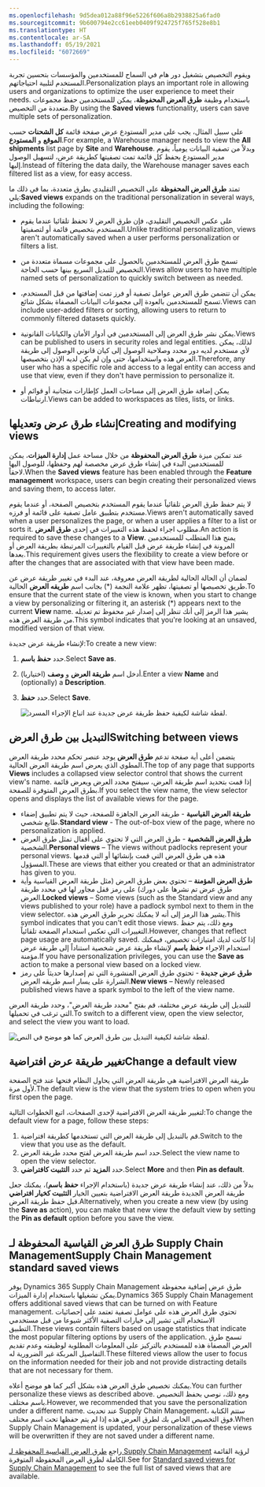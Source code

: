 ```yaml
---
ms.openlocfilehash: 9d5dea012a88f96e5226f606a8b2938825a6fad0
ms.sourcegitcommit: 9b600794e2cc61eeb0409f924725f765f528e8b1
ms.translationtype: HT
ms.contentlocale: ar-SA
ms.lasthandoff: 05/19/2021
ms.locfileid: "6072669"
---
```

<span data-ttu-id="c04e9-101">ويقوم التخصيص بتشغيل دور هام في السماح للمستخدمين والمؤسسات بتحسين تجربة المستخدم لتلبية احتياجاتهم.</span><span class="sxs-lookup"><span data-stu-id="c04e9-101">Personalization plays an important role in allowing users and organizations to optimize the user experience to meet their needs.</span></span> <span data-ttu-id="c04e9-102">باستخدام وظيفة **طرق العرض المحفوظة**، يمكن للمستخدمين حفظ مجموعات متعددة من التخصيص.</span><span class="sxs-lookup"><span data-stu-id="c04e9-102">By using the **Saved views** functionality, users can save multiple sets of personalization.</span></span>

<span data-ttu-id="c04e9-103">على سبيل المثال، يجب على مدير المستودع عرض صفحة قائمة **كل الشحنات** حسب **الموقع** و **المستودع**.</span><span class="sxs-lookup"><span data-stu-id="c04e9-103">For example, a Warehouse manager needs to view the **All shipments** list page by **Site** and **Warehouse**.</span></span> <span data-ttu-id="c04e9-104">وبدلاً من تصفية البيانات يومياً، يقوم مدير المستودع بحفظ كل قائمة تمت تصفيتها كطريقة عرض، لتسهيل الوصول إليها.</span><span class="sxs-lookup"><span data-stu-id="c04e9-104">Instead of filtering the data daily, the Warehouse manager saves each filtered list as a view, for easy access.</span></span>

<span data-ttu-id="c04e9-105">تمتد **طرق العرض المحفوظة** على التخصيص التقليدي بطرق متعددة، بما في ذلك ما يلي:</span><span class="sxs-lookup"><span data-stu-id="c04e9-105">**Saved views** expands on the traditional personalization in several ways, including the following:</span></span>

- <span data-ttu-id="c04e9-106">على عكس التخصيص التقليدي، فإن طرق العرض لا تحفظ تلقائيا عندما يقوم المستخدم بتخصيص قائمة أو لتصفيتها.</span><span class="sxs-lookup"><span data-stu-id="c04e9-106">Unlike traditional personalization, views aren't automatically saved when a user performs personalization or filters a list.</span></span> 

- <span data-ttu-id="c04e9-107">تسمح طرق العرض للمستخدمين بالحصول على مجموعات مسماة متعددة من التخصيص للتبديل السريع بينها حسب الحاجة.</span><span class="sxs-lookup"><span data-stu-id="c04e9-107">Views allow users to have multiple named sets of personalization to quickly switch between as needed.</span></span> 

- <span data-ttu-id="c04e9-108">يمكن أن تتضمن طرق العرض عوامل تصفية أو فرز تمت إضافتها من قبل المستخدم، تسمح للمستخدمين بالعودة إلى مجموعات البيانات المصفاة بشكل شائع.</span><span class="sxs-lookup"><span data-stu-id="c04e9-108">Views can include user-added filters or sorting, allowing users to return to commonly filtered datasets quickly.</span></span> 

- <span data-ttu-id="c04e9-109">يمكن نشر طرق العرض إلى المستخدمين في أدوار الأمان والكيانات القانونية.</span><span class="sxs-lookup"><span data-stu-id="c04e9-109">Views can be published to users in security roles and legal entities.</span></span> <span data-ttu-id="c04e9-110">لذلك، يمكن لأي مستخدم لديه دور محدد وصلاحية الوصول إلى كيان قانوني الوصول إلى طريقة العرض هذه واستخدامها، حتى وإن لم يكن لديه الإذن بتخصيصها.</span><span class="sxs-lookup"><span data-stu-id="c04e9-110">Therefore, any user who has a specific role and access to a legal entity can access and use that view, even if they don't have permission to personalize it.</span></span>

- <span data-ttu-id="c04e9-111">يمكن إضافة طرق العرض إلى مساحات العمل كإطارات متجانبة أو قوائم أو ارتباطات.</span><span class="sxs-lookup"><span data-stu-id="c04e9-111">Views can be added to workspaces as tiles, lists, or links.</span></span> 

## <a name="creating-and-modifying-views"></a><span data-ttu-id="c04e9-112">إنشاء طرق عرض وتعديلها</span><span class="sxs-lookup"><span data-stu-id="c04e9-112">Creating and modifying views</span></span>

<span data-ttu-id="c04e9-113">عند تمكين ميزة **طرق العرض المحفوظة** من خلال مساحة عمل **إدارة الميزات**، يمكن للمستخدمين البدء في إنشاء طرق عرض مخصصة لهم وحفظها، للوصول اليها لاحقاً.</span><span class="sxs-lookup"><span data-stu-id="c04e9-113">When the **Saved views** feature has been enabled through the **Feature management** workspace, users can begin creating their personalized views and saving them, to access later.</span></span> 

<span data-ttu-id="c04e9-114">لا يتم حفظ طرق العرض تلقائياً عندما يقوم المستخدم بتخصيص الصفحة، أو عندما يقوم مستخدم بتطبيق عامل تصفية على قائمة أو فرزه.</span><span class="sxs-lookup"><span data-stu-id="c04e9-114">Views aren't automatically saved when a user personalizes the page, or when a user applies a filter to a list or sorts it.</span></span> <span data-ttu-id="c04e9-115">مطلوب اجراء لحفظ هذه التغييرات في إحدى **طرق العرض**.</span><span class="sxs-lookup"><span data-stu-id="c04e9-115">An action is required to save these changes to a **View**.</span></span> <span data-ttu-id="c04e9-116">يمنح هذا المتطلب للمستخدمين المرونة في إنشاء طريقة عرض قبل القيام بالتغييرات المرتبطة بطريقة العرض أو بعدها.</span><span class="sxs-lookup"><span data-stu-id="c04e9-116">This requirement gives users the flexibility to create a view before or after the changes that are associated with that view have been made.</span></span> 

<span data-ttu-id="c04e9-117">لضمان أن الحالة الحالية لطريقة العرض معروفة، عند البدء في تغيير طريقة عرض عن طريق تخصيصها أو تصفيتها، تظهر علامة النجمة (\*) بجانب اسم **طريقه العرض** الحالية.</span><span class="sxs-lookup"><span data-stu-id="c04e9-117">To ensure that the current state of the view is known, when you start to change a view by personalizing or filtering it, an asterisk (\*) appears next to the current **View** name.</span></span> <span data-ttu-id="c04e9-118">يشير هذا الرمز إلى أنك تنظر إلى إصدار غير محفوظ تم تعديله من طريقة العرض هذه.</span><span class="sxs-lookup"><span data-stu-id="c04e9-118">This symbol indicates that you're looking at an unsaved, modified version of that view.</span></span>

<span data-ttu-id="c04e9-119">لإنشاء طريقة عرض جديدة:</span><span class="sxs-lookup"><span data-stu-id="c04e9-119">To create a new view:</span></span>

1.  <span data-ttu-id="c04e9-120">حدد **حفظ باسم**.</span><span class="sxs-lookup"><span data-stu-id="c04e9-120">Select **Save as**.</span></span>
2.  <span data-ttu-id="c04e9-121">أدخل اسم **طريقة العرض** و **وصف** (اختياريا).</span><span class="sxs-lookup"><span data-stu-id="c04e9-121">Enter a view **Name** and (optionally) a **Description**.</span></span>
3.  <span data-ttu-id="c04e9-122">حدد **حفظ**.</span><span class="sxs-lookup"><span data-stu-id="c04e9-122">Select **Save**.</span></span>


    ![لقطة شاشة لكيفية حفظ طريقة عرض جديدة عند اتباع الإجراء المسرد.](../media/save-view-ss.png)
  

## <a name="switching-between-views"></a><span data-ttu-id="c04e9-124">التبديل بين طرق العرض</span><span class="sxs-lookup"><span data-stu-id="c04e9-124">Switching between views</span></span>

<span data-ttu-id="c04e9-125">يتضمن أعلى أية صفحة تدعم **طرق العرض** يوجد عنصر تحكم محدد طريقة العرض المطوي الذي يعرض اسم طريقة العرض الحالية.</span><span class="sxs-lookup"><span data-stu-id="c04e9-125">The top of any page that supports **Views** includes a collapsed view selector control that shows the current view's name.</span></span> <span data-ttu-id="c04e9-126">إذا قمت بتحديد اسم طريقة العرض، سيفتح محدد العرض ويعرض قائمة بطرق العرض المتوفرة للصفحة.</span><span class="sxs-lookup"><span data-stu-id="c04e9-126">If you select the view name, the view selector opens and displays the list of available views for the page.</span></span>        
  
- <span data-ttu-id="c04e9-127">**طريقة العرض القياسية** - طريقة العرض الجاهزة للصفحة، حيث لا يتم تطبيق إضفاء طابع شخصي.</span><span class="sxs-lookup"><span data-stu-id="c04e9-127">**Standard view** - The out-of-box view of the page, where no personalization is applied.</span></span>
- <span data-ttu-id="c04e9-128">**طرق العرض الشخصية** - طرق العرض التي لا تحتوي على أقفال تمثل طرق العرض الشخصية.</span><span class="sxs-lookup"><span data-stu-id="c04e9-128">**Personal views** – The views without padlocks represent your personal views.</span></span> <span data-ttu-id="c04e9-129">هذه هي طرق العرض التي قمت بإنشائها أو التي قدمها المسؤول.</span><span class="sxs-lookup"><span data-stu-id="c04e9-129">These are views that either you created or that an administrator has given to you.</span></span>
- <span data-ttu-id="c04e9-130">**طرق العرض المؤمنة** – تحتوي بعض طرق العرض (مثل طريقة العرض القياسية وأية طرق عرض تم نشرها على دورك) على رمز قفل مجاور لها في محدد طريقة العرض.</span><span class="sxs-lookup"><span data-stu-id="c04e9-130">**Locked views** – Some views (such as the Standard view and any views published to your role) have a padlock symbol next to them in the view selector.</span></span> <span data-ttu-id="c04e9-131">يشير هذا الرمز إلى أنه لا يمكنك تحرير طرق العرض هذه.</span><span class="sxs-lookup"><span data-stu-id="c04e9-131">This symbol indicates that you can't edit those views.</span></span> <span data-ttu-id="c04e9-132">ومع ذلك، يتم حفظ التغييرات التي تعكس استخدام الصفحة تلقائياً.</span><span class="sxs-lookup"><span data-stu-id="c04e9-132">However, changes that reflect page usage are automatically saved.</span></span> <span data-ttu-id="c04e9-133">إذا كانت لديك امتيازات تخصيص، فيمكنك استخدام الاجراء **حفظ باسم** لإنشاء طريقة عرض شخصية استناداً إلى طريقة عرض مؤمنة.</span><span class="sxs-lookup"><span data-stu-id="c04e9-133">If you have personalization privileges, you can use the **Save as** action to make a personal view based on a locked view.</span></span>
- <span data-ttu-id="c04e9-134">**طرق عرض جديدة** - تحتوي طرق العرض المنشورة التي تم إصدارها حديثاً على رمز الشرارة على يسار اسم طريقه العرض.</span><span class="sxs-lookup"><span data-stu-id="c04e9-134">**New views** – Newly released published views have a spark symbol to the left of the view name.</span></span>

<span data-ttu-id="c04e9-135">للتبديل إلى طريقة عرض مختلفة، قم بفتح "محدد طريقة العرض"، وحدد طريقة العرض التي ترغب في تحميلها.</span><span class="sxs-lookup"><span data-stu-id="c04e9-135">To switch to a different view, open the view selector, and select the view you want to load.</span></span>

![لقطة شاشة لكيفية التبديل بين طرق العرض كما هو موضح في النص.](../media/switch-views-ss.png)
 
## <a name="change-a-default-view"></a><span data-ttu-id="c04e9-137">تغيير طريقة عرض افتراضية</span><span class="sxs-lookup"><span data-stu-id="c04e9-137">Change a default view</span></span>

<span data-ttu-id="c04e9-138">طريقة العرض الافتراضية هي طريقة العرض التي يحاول النظام فتحها عند فتح الصفحة لأول مرة.</span><span class="sxs-lookup"><span data-stu-id="c04e9-138">The default view is the view that the system tries to open when you first open the page.</span></span> 

<span data-ttu-id="c04e9-139">لتغيير طريقة العرض الافتراضية لإحدى الصفحات، اتبع الخطوات التالية:</span><span class="sxs-lookup"><span data-stu-id="c04e9-139">To change the default view for a page, follow these steps:</span></span>

1.  <span data-ttu-id="c04e9-140">قم بالتبديل إلى طريقة العرض التي تستخدمها كطريقة افتراضية.</span><span class="sxs-lookup"><span data-stu-id="c04e9-140">Switch to the view that you use as the default.</span></span>
2.  <span data-ttu-id="c04e9-141">حدد اسم طريقة العرض لفتح محدد طريقة العرض.</span><span class="sxs-lookup"><span data-stu-id="c04e9-141">Select the view name to open the view selector.</span></span>
3.  <span data-ttu-id="c04e9-142">حدد **المزيد** ثم حدد **التثبيت كافتراضي**.</span><span class="sxs-lookup"><span data-stu-id="c04e9-142">Select **More** and then **Pin as default**.</span></span>

<span data-ttu-id="c04e9-143">بدلاً من ذلك، عند إنشاء طريقة عرض جديدة (باستخدام الإجراء **حفظ باسم**)، يمكنك جعل طريقة العرض الجديدة طريقة العرض الافتراضية بتعيين الخيار **التثبيت كخيار افتراضي** قبل حفظ طريقة العرض.</span><span class="sxs-lookup"><span data-stu-id="c04e9-143">Alternatively, when you create a new view (by using the **Save as** action), you can make that new view the default view by setting the **Pin as default** option before you save the view.</span></span>

    
## <a name="supply-chain-management-standard-saved-views"></a><span data-ttu-id="c04e9-144">طرق العرض القياسية المحفوظة لـ Supply Chain Management</span><span class="sxs-lookup"><span data-stu-id="c04e9-144">Supply Chain Management standard saved views</span></span>
<span data-ttu-id="c04e9-145">يوفر Dynamics 365 Supply Chain Management طرق عرض إضافية محفوظة يمكن تشغيلها باستخدام إدارة الميزات.</span><span class="sxs-lookup"><span data-stu-id="c04e9-145">Dynamics 365 Supply Chain Management offers additional saved views that can be turned on with Feature management.</span></span> <span data-ttu-id="c04e9-146">تحتوي طرق العرض هذه على عوامل تصفية تعتمد على إحصائيات الاستخدام التي تشير إلى خيارات التصفية الأكثر شيوعا من قبل مستخدمي التطبيق.</span><span class="sxs-lookup"><span data-stu-id="c04e9-146">These views contain filters based on usage statistics that indicate the most popular filtering options by users of the application.</span></span> <span data-ttu-id="c04e9-147">تسمح طرق العرض المصفاة هذه للمستخدم بالتركيز على المعلومات المطلوبة لوظيفته وعدم تقديم التفاصيل المربكة غير الضرورية له.</span><span class="sxs-lookup"><span data-stu-id="c04e9-147">These filtered views allow the user to focus on the information needed for their job and not provide distracting details that are not necessary for them.</span></span> 

<span data-ttu-id="c04e9-148">يمكنك تخصيص طرق العرض هذه بشكل أكبر كما هو موضح أعلاه.</span><span class="sxs-lookup"><span data-stu-id="c04e9-148">You can further personalize these views as described above.</span></span> <span data-ttu-id="c04e9-149">ومع ذلك، نوصي بحفظ التخصيص باسم مختلف.</span><span class="sxs-lookup"><span data-stu-id="c04e9-149">However, we recommended that you save the personalization under a different name.</span></span> <span data-ttu-id="c04e9-150">عند تحديث Supply Chain Management، ستتم الكتابة فوق التخصيص الخاص بك لطرق العرض هذه إذا لم يتم حفظها تحت اسم مختلف.</span><span class="sxs-lookup"><span data-stu-id="c04e9-150">When Supply Chain Management is updated, your personalization of these views will be overwritten if they are not saved under a different name.</span></span>

<span data-ttu-id="c04e9-151">راجع [طرق العرض القياسية المحفوظة لـ Supply Chain Management](https://docs.microsoft.com/dynamics365/supply-chain/get-started/saved-views-scm/?azure-portal=true) لرؤية القائمة الكاملة لطرق العرض المحفوظة المتوفرة.</span><span class="sxs-lookup"><span data-stu-id="c04e9-151">See for [Standard saved views for Supply Chain Management](https://docs.microsoft.com/dynamics365/supply-chain/get-started/saved-views-scm/?azure-portal=true) to see the full list of saved views that are available.</span></span>


